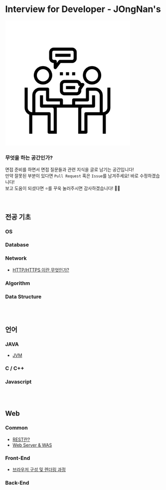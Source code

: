 # Interview for Developer - JOngNan's

![](interview.png)

### 무엇을 하는 공간인가?

면접 준비를 하면서 면접 질문들과 관련 지식을 글로 남기는 공간입니다!  
만약 잘못된 부분이 있다면 `Pull Request` 혹은 `Issue`를 남겨주세요! 바로 수정하겠습니다!  
보고 도움이 되셨다면 ⭐️를 꾸욱 눌러주시면 감사하겠습니다! 👏🏻

<br>

## 전공 기초

### OS

### Database

### Network

* [HTTP/HTTPS 이란 무엇인가?](/Network/HTTP-HTTPS.md)

### Algorithm

### Data Structure

<br>

<br>

## 언어

### JAVA

* [JVM](/Java/JVM.md)

### C / C++

### Javascript

<br>

<br>

## Web

### Common

* [REST란?](/Common/REST.md)
* [Web Server & WAS](/Common/WS-WAS.md)

### Front-End

* [브라우저 구성 및 렌더링 과정](/Front-End/browser_struct_rendering.md)

### Back-End